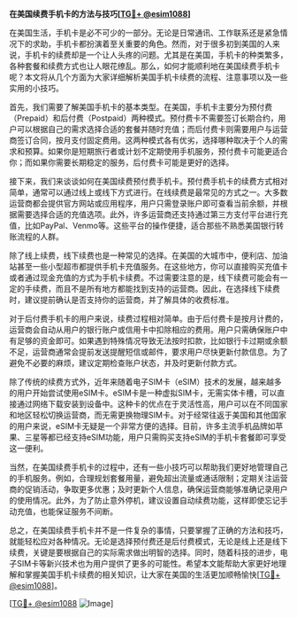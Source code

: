 **在美国续费手机卡的方法与技巧[[TG💪+ @esim1088](https://t.me/s/esim1088)]**

在美国生活，手机卡是必不可少的一部分。无论是日常通讯、工作联系还是紧急情况下的求助，手机卡都扮演着至关重要的角色。然而，对于很多初到美国的人来说，手机卡的续费却是一个让人头疼的问题。尤其是在美国，手机卡的种类繁多，各种套餐和续费方式也让人眼花缭乱。那么，如何才能顺利地在美国续费手机卡呢？本文将从几个方面为大家详细解析美国手机卡续费的流程、注意事项以及一些实用的小技巧。

首先，我们需要了解美国手机卡的基本类型。在美国，手机卡主要分为预付费（Prepaid）和后付费（Postpaid）两种模式。预付费卡不需要签订长期合约，用户可以根据自己的需求选择合适的套餐并随时充值；而后付费卡则需要用户与运营商签订合同，按月支付固定费用。这两种模式各有优劣，选择哪种取决于个人的需求和预算。如果你是短期旅行者或计划不定期使用手机服务，预付费卡可能更适合你；而如果你需要长期稳定的服务，后付费卡可能是更好的选择。

接下来，我们来谈谈如何在美国续费预付费手机卡。预付费手机卡的续费方式相对简单，通常可以通过线上或线下方式进行。在线续费是最常见的方式之一。大多数运营商都会提供官方网站或应用程序，用户只需登录账户即可查看当前余额，并根据需要选择合适的充值选项。此外，许多运营商还支持通过第三方支付平台进行充值，比如PayPal、Venmo等。这些平台的操作便捷，适合那些不熟悉美国银行转账流程的人群。

除了线上续费，线下续费也是一种常见的选择。在美国的大城市中，便利店、加油站甚至一些小型超市都提供手机卡充值服务。在这些地方，你可以直接购买充值卡或者通过现金充值的方式为手机卡续费。不过需要注意的是，线下续费可能会有一定的手续费，而且不是所有地方都能找到支持的运营商。因此，在选择线下续费时，建议提前确认是否支持你的运营商，并了解具体的收费标准。

对于后付费手机卡的用户来说，续费过程相对简单。由于后付费卡是按月计费的，运营商会自动从用户的银行账户或信用卡中扣除相应的费用。用户只需确保账户中有足够的资金即可。如果遇到特殊情况导致无法按时扣款，比如银行卡过期或余额不足，运营商通常会提前发送提醒短信或邮件，要求用户尽快更新付款信息。为了避免不必要的麻烦，建议定期检查账户状态，并及时更新付款方式。

除了传统的续费方式外，近年来随着电子SIM卡（eSIM）技术的发展，越来越多的用户开始尝试使用eSIM卡。eSIM卡是一种虚拟SIM卡，无需实体卡槽，可以直接通过网络下载安装到设备中。这种卡的优点在于灵活性高，用户可以在不同国家和地区轻松切换运营商，而无需更换物理SIM卡。对于经常往返于美国和其他国家的用户来说，eSIM卡无疑是一个非常方便的选择。目前，许多主流手机品牌如苹果、三星等都已经支持eSIM功能，用户只需购买支持eSIM的手机卡套餐即可享受这一便利。

当然，在美国续费手机卡的过程中，还有一些小技巧可以帮助我们更好地管理自己的手机服务。例如，合理规划套餐用量，避免超出流量或通话限制；定期关注运营商的促销活动，争取更多优惠；及时更新个人信息，确保运营商能够准确记录用户的使用情况。此外，为了防止意外停机，建议设置自动续费功能，这样即使忘记手动充值，也能保证服务不间断。

总之，在美国续费手机卡并不是一件复杂的事情，只要掌握了正确的方法和技巧，就能轻松应对各种情况。无论是选择预付费还是后付费模式，无论是线上还是线下续费，关键是要根据自己的实际需求做出明智的选择。同时，随着科技的进步，电子SIM卡等新兴技术也为用户提供了更多的可能性。希望本文能帮助大家更好地理解和掌握美国手机卡续费的相关知识，让大家在美国的生活更加顺畅愉快[[TG💪+ @esim1088](https://t.me/s/esim1088)]。

[[TG💪+ @esim1088](https://t.me/s/esim1088) ![Image](https://i.postimg.cc/4NQfJmqS/Snipaste-2025-05-13-00-14-12.png)]